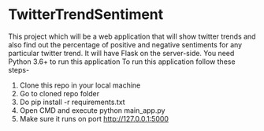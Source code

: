 # TwitterTrendSentiment
This project which will be a web application that will show twitter trends and also find out the percentage of positive and negative sentiments for any particular twitter trend. It will have Flask on the server-side.
You need Python 3.6+ to run this application
To run this application follow these steps-
1. Clone this repo in your local machine
2. Go to cloned repo folder
3. Do pip install -r requirements.txt
4. Open CMD and execute python main_app.py
5. Make sure it runs on port http://127.0.0.1:5000
